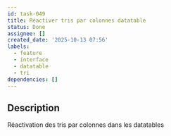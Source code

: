 ```yaml
---
id: task-049
title: Réactiver tris par colonnes datatable
status: Done
assignee: []
created_date: '2025-10-13 07:56'
labels:
  - feature
  - interface
  - datatable
  - tri
dependencies: []
---
```


## Description

<!-- SECTION:DESCRIPTION:BEGIN -->
Réactivation des tris par colonnes dans les datatables
<!-- SECTION:DESCRIPTION:END -->
